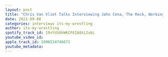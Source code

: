 ```yaml
---
layout: post
title: "Chris Van Vliet Talks Interviewing John Cena, The Rock, Working For AEW & More"
date: 2021-09-08
categories: interviews its-my-wrestling
author: its-my-wrestling
spotify_track_id: 19vYdXAhW6CF6IA8Xi2xbL
youtube_video_id: 
apple_track_id: 1000534748671
youtube_metadata: 
---
```

